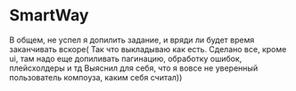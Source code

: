 # SmartWay

В общем, не успел я допилить задание, и вряди ли будет время заканчивать вскоре(
Так что выкладываю как есть.
Сделано все, кроме ui, там надо еще допиливать пагинацию, обработку ошибок, плейсхолдеры и тд
Выяснил для себя, что я вовсе не уверенный пользователь компоуза, каким себя считал))
